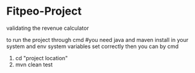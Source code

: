 # Fitpeo-Project
validating the revenue calculator


to run the project through cmd 
#you need java and maven install in your system and env system variables set correctly
then you can by cmd 
1. cd  "project location"
2. mvn clean test
